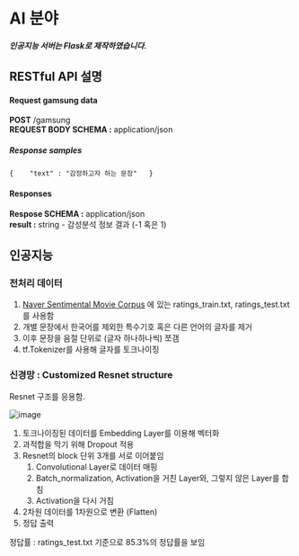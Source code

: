 # AI 분야

##### 인공지능 서버는 Flask로 제작하였습니다.

## RESTful API 설명

#### Request gamsung data  
<strong>POST</strong> /gamsung  
<strong>REQUEST BODY SCHEMA :</strong> application/json  
##### Response samples  
`
{   
    "text" : "감정하고자 하는 문장"  
}
`

#### Responses  
<strong>Respose SCHEMA :</strong> application/json  
<strong>result :</strong> string - 감성분석 정보 결과 (-1 혹은 1)




## 인공지능

### 전처리 데이터
1. [Naver Sentimental Movie Corpus](https://github.com/e9t/nsmc) 에 있는 ratings_train.txt, ratings_test.txt 를 사용함
2. 개별 문장에서 한국어를 제외한 특수기호 혹은 다른 언어의 글자를 제거
3. 이후 문장을 음절 단위로 (글자 하나하나씩) 쪼갬
4. tf.Tokenizer를 사용해 글자를 토크나이징


### 신경망 : Customized Resnet structure
Resnet 구조를 응용함.

![image](https://user-images.githubusercontent.com/19836058/93164292-22b7b600-f754-11ea-9f40-f5852ac23834.png)

1. 토크나이징된 데이터를 Embedding Layer를 이용해 벡터화
2. 과적합을 막기 위해 Dropout 적용
3. Resnet의 block 단위 3개를 서로 이어붙임
    1. Convolutional Layer로 데이터 매핑
    2. Batch_normalization, Activation을 거친 Layer와, 그렇지 않은 Layer를 합침
    3. Activation을 다시 거침
4. 2차원 데이터를 1차원으로 변환 (Flatten)
5. 정답 출력

정답률 : ratings_test.txt 기준으로 85.3%의 정답률을 보임

 
